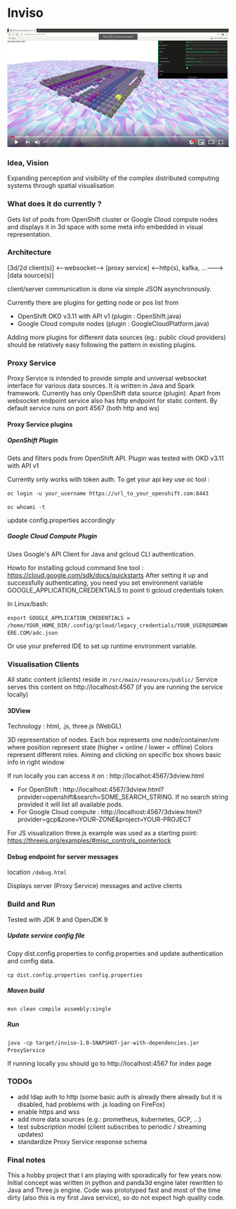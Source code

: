 # Inviso

[![Screen capture video](https://raw.githubusercontent.com/rgombash/inviso/master/inviso_screenshot.png)](https://youtu.be/b5nJMbBpMWQ "Screen capture video")

### Idea, Vision

Expanding perception and visibility of the complex distributed computing systems through spatial visualisation

### What does it do currently ?

Gets list of pods from OpenShift cluster or Google Cloud compute nodes and displays it in 3d space with some meta info embedded in visual representation.

### Architecture

[3d/2d client(s)] <--websocket--> [proxy service] <--http(s), kafka, ...---> [data source(s)]

client/server communication is done via simple JSON asynchronously.

Currently there are plugins for getting node or pos list from
* OpenShift OKD v3.11 with API v1 (plugin : OpenShift.java) 
* Google Cloud compute nodes (plugin : GoogleCloudPlatform.java)  

Adding more plugins for different data sources (eg.: public cloud providers) should be relatively easy following the pattern in existing plugins.

### Proxy Service

Proxy Service is intended to provide simple and universal websocket interface for various data sources.
It is written in Java and Spark framework. Currently has only OpenShift data source (plugin).
Apart from websocket endpoint service also has http endpoint for static content. 
By default service runs on port 4567 (both http and ws)

#### Proxy Service plugins

##### OpenShift Plugin

Gets and filters pods from OpenShift API. Plugin was tested with OKD v3.11 with API v1

Currently only works with token auth. 
To get your api key use oc tool : 

`oc login -u your_username https://url_to_your_openshift.com:8443`

`oc whoami -t` 

update config.properties accordingly

##### Google Cloud Compute Plugin

Uses Google's API Client for Java and gcloud CLI authentication.  

Howto for installing gcloud command line tool : https://cloud.google.com/sdk/docs/quickstarts
After setting it up and successfully authenticating, you need you set environment variable GOOGLE_APPLICATION_CREDENTIALS to point ti gcloud credentials token.

In Linux/bash: 

`export GOOGLE_APPLICATION_CREDENTIALS = /home/YOUR_HOME_DIR/.config/gcloud/legacy_credentials/YOUR_USER@SOMEWHERE.COM/adc.json`

Or use your preferred IDE to set up runtime environment variable.   

### Visualisation Clients

All static content (clients) reside in `/src/main/resources/public/`
Service serves this content on http://localhost:4567 (if you are running the service locally)

#### 3DView 

Technology : html, .js, three.js (WebGL)

3D representation of nodes. Each box represents one node/container/vm where position represent state (higher = online / lower = offline)
Colors represent different roles. Aiming and clicking on specific box shows basic info in right window

If run locally you can access it on : http://localhot:4567/3dview.html

* For OpenShift : http://localhost:4567/3dview.html?provider=openshift&search=SOME_SEARCH_STRING. If no search string provided it will list all available pods.
* For Google Cloud compute : http://localhost:4567/3dview.html?provider=gcp&zone=YOUR-ZONE&project=YOUR-PROJECT

For JS visualization three.js example was used as a starting point: https://threejs.org/examples/#misc_controls_pointerlock

#### Debug endpoint for server messages

location `/debug.html`

Displays server (Proxy Service) messages and active clients

### Build and Run

Tested with JDK 9 and OpenJDK 9 

##### Update service config file

Copy dist.config.properties to config.properties and update authentication and config data.

`cp dist.config.properties config.properties`

##### Maven build

`mvn clean compile assembly:single`

##### Run

`java -cp target/inviso-1.0-SNAPSHOT-jar-with-dependencies.jar ProxyService`

If running locally you should go to http://localhost:4567 for index page

### TODOs
* add ldap auth to http (some basic auth is already there already but it is disabled, had problems with .js loading on FireFox)
* enable https and wss
* add more data sources (e.g.: prometheus, kubernetes, GCP, ...)
* test subscription model (client subscribes to periodic / streaming updates)
* standardize Proxy Service response schema

### Final notes
This a hobby project that I am playing with sporadically for few years now. Initial concept was written in python and panda3d engine later rewritten to Java and Three.js engine.
Code was prototyped fast and most of the time dirty (also this is my first Java service), so do not expect high quality code.
